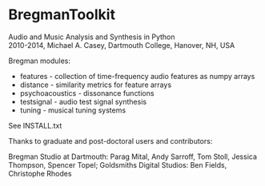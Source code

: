 BregmanToolkit
==============
<p>
Audio and Music Analysis and Synthesis in Python<br />
2010-2014, Michael A. Casey, Dartmouth College, Hanover, NH, USA<br />
</p>
<p>
Bregman modules:
<ul>
<li>features - collection of time-frequency audio features as numpy arrays</li>
<li>distance - similarity metrics for feature arrays</li>
<li>psychoacoustics - dissonance functions</li>
<li>testsignal - audio test signal synthesis</li>
<li>tuning - musical tuning systems</li>
</ul>
</p>

See INSTALL.txt

Thanks to graduate and post-doctoral users and contributors:

Bregman Studio at Dartmouth: Parag Mital,
Andy Sarroff, Tom Stoll, Jessica Thompson, Spencer Topel; Goldsmiths Digital Studios: Ben Fields, Christophe Rhodes
